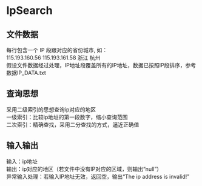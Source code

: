 # IpSearch

## 文件数据
每行包含一个 IP 段跟对应的省份城市, 如：  
115.193.160.56 115.193.161.58 浙江 杭州  
假设文件数据经过处理，IP地址段覆盖所有的IP地址，数据已按照IP段排序，参考数据IP_DATA.txt  

## 查询思想
采用二级索引的思想查询ip对应的地区  
一级索引：比较ip地址的第一段数字，缩小查询范围  
二次索引：精确查找，采用二分查找的方式，逼近正确值  

## 输入输出
输入：ip地址  
输出：ip对应的地区（若文件中没有IP对应的区域，则输出“null”）  
异常输入处理：若输入IP地址无效，返回空，输出“The ip address is invalid!”  

